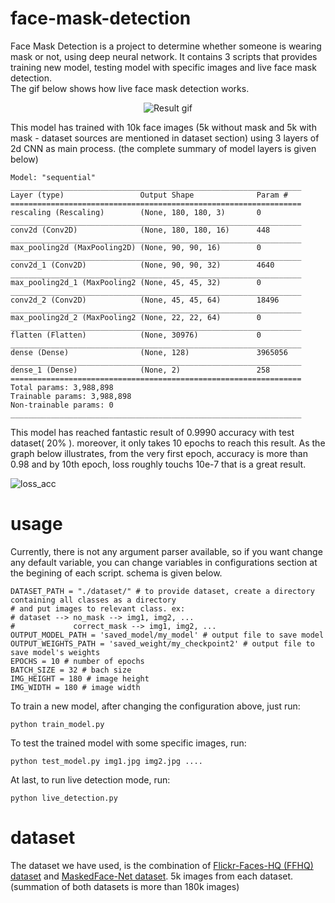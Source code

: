 # face-mask-detection
Face Mask Detection is a project to determine whether someone is wearing mask or not, using deep neural network.
It contains 3 scripts that provides training new model, testing model with specific images and live face mask detection.  
The gif below shows how live face mask detection works.
<p align="center">
  <img alt="Result gif" align="center" src="https://user-images.githubusercontent.com/33146532/132523023-f9630513-613f-4ab2-a646-b19251635f9b.gif"/>
</p>
This model has trained with 10k face images (5k without mask and 5k with mask - dataset sources are mentioned in dataset section) using 3 layers of 2d CNN as main process. (the complete summary of model layers is given below)  


```
Model: "sequential"                                               
_________________________________________________________________ 
Layer (type)                 Output Shape              Param #    
================================================================= 
rescaling (Rescaling)        (None, 180, 180, 3)       0          
_________________________________________________________________ 
conv2d (Conv2D)              (None, 180, 180, 16)      448        
_________________________________________________________________ 
max_pooling2d (MaxPooling2D) (None, 90, 90, 16)        0          
_________________________________________________________________ 
conv2d_1 (Conv2D)            (None, 90, 90, 32)        4640       
_________________________________________________________________ 
max_pooling2d_1 (MaxPooling2 (None, 45, 45, 32)        0          
_________________________________________________________________ 
conv2d_2 (Conv2D)            (None, 45, 45, 64)        18496      
_________________________________________________________________ 
max_pooling2d_2 (MaxPooling2 (None, 22, 22, 64)        0          
_________________________________________________________________ 
flatten (Flatten)            (None, 30976)             0          
_________________________________________________________________ 
dense (Dense)                (None, 128)               3965056    
_________________________________________________________________ 
dense_1 (Dense)              (None, 2)                 258        
================================================================= 
Total params: 3,988,898                                           
Trainable params: 3,988,898                                       
Non-trainable params: 0                                           
_________________________________________________________________ 

```
This model has reached fantastic result of 0.9990 accuracy with test dataset( 20% ). moreover, it only takes 10 epochs to reach this result. As the graph below illustrates, from the very first epoch, accuracy is more than 0.98 and by 10th epoch, loss roughly touchs 10e-7 that is a great result.

![loss_acc](https://user-images.githubusercontent.com/33146532/132517900-4be85157-4876-4fb6-8294-c3cd83a8a93e.png)

# usage
Currently, there is not any argument parser available, so if you want change any default variable, you can change variables in configurations section at the begining of each script. schema is given below.
```
DATASET_PATH = "./dataset/" # to provide dataset, create a directory containing all classes as a directory
# and put images to relevant class. ex:
# dataset --> no_mask --> img1, img2, ...
#             correct_mask --> img1, img2, ...
OUTPUT_MODEL_PATH = 'saved_model/my_model' # output file to save model
OUTPUT_WEIGHTS_PATH = 'saved_weight/my_checkpoint2' # output file to save model's weights
EPOCHS = 10 # number of epochs
BATCH_SIZE = 32 # bach size
IMG_HEIGHT = 180 # image height
IMG_WIDTH = 180 # image width
```
To train a new model, after changing  the configuration above, just run: 
```
python train_model.py
```
To test the trained model with some specific images, run:
```
python test_model.py img1.jpg img2.jpg ....
```
At last, to run live detection mode, run:
```
python live_detection.py
```

# dataset
The dataset we have used, is the combination of [Flickr-Faces-HQ (FFHQ) dataset](https://github.com/NVlabs/ffhq-dataset) and [MaskedFace-Net dataset](https://github.com/cabani/MaskedFace-Net). 5k images from each dataset. (summation of both datasets is more than 180k images)

